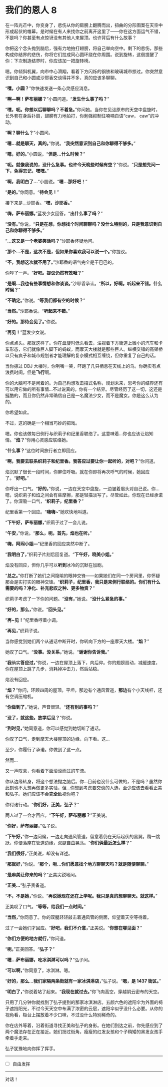 # 我们的恩人 8

在一阵光芒中，你变身了，悲伤从你的肩膀上翻腾而出，扭曲的分形图案在天空中形成起伏的帷幕。是时候在有人来找你之前离开这里了——你在这方面运气不错，不是吗？你甚至有点惊讶没有其他人来屋顶。也许背后有什么故事？

你把这个念头抛到脑后，强有力地拍打翅膀，将自己举向空中。剩下的悲伤，那些构成你结界的悲伤，你将它们拉成同心圆环绕在你周围。说到旋转，这倒提醒了你：下次制造结界时，你应该加一把旋转椅。

嗯。你倾斜机翼，向市中心滑翔，看着下方闪烁的钢铁和玻璃城市掠过。你突然意识到自己和小圆或沙耶香交谈得并不多，真的应该多聊聊。

“**嘿，小圆？**”你快速发送一条心灵感应消息。

“**啊—啊！萨布丽娜？**”小圆问道。“**发生什么事了吗？**”

“**嘿，呃。你想以后聊聊吗？不着急。**”你问她。当你在见泷原市的天空中盘旋时，长外套在身后扑扇，翅膀有力地拍打，你勉强抑制住喃喃自语“caw， caw”的冲动。

“**啊？聊什么？**”小圆问。

“**嗯...就是聊天，真的。**”你说。“**我突然意识到自己和你聊得不够多。**”

“**嗯，好的。**”小圆说。“**但是...什么时候？**”

“**呃。就像我说的，没什么急事。**也许**今天晚些时候有空？**”你说。“**只是想先问一下，免得忘记，嘿嘿。**”

“**啊，我明白了...**”小圆说。“**嗯...那好吧！**”

“**是的。**”你同意。“**待会见！**”

接下来是...沙耶香。“**嘿，沙耶香。**”

“**嗨，萨布丽娜。**”蓝发少女回答。“**出什么事了吗？**”

“**没有。**”你说。“**只是在想，你想找个时间聊聊吗？没什么特别的，只是我意识到自己和你聊得不够多。**”

“**...这又是一个老婆笑话吗？**”沙耶香怀疑地问。

“**那个...不是，这次不是，但如果你喜欢我可以说一个。**”你提议。

“**不，我想这次就不用了。**”沙耶香的语气完全是干巴巴的。

你哼了一声。“**好吧。提议仍然有效哦？**”

“**是啊...我也有些事情想和你谈谈。**”沙耶香承认。“**所以，好啊。听起来不错。什么时候？**”

“**不确定。**”你说。“**等我们都有空的时候？**”

“**当然。**”沙耶香说。“**听起来不错。**”

“**好的。那待会见了。**”你说。

“**再见！**”蓝发少女说。

你点点头。那就这样了。你在盘旋时低头看去，注视着下方街道上微小的汽车和卡车形态，它们就像巨人脚下的蚂蚁，而摩天大楼就是那些巨人。纵横交错的高架桥以只有疯子和城市规划者才能理解的复杂模式相互缠绕，但你重复了自己的话。

当你掠过 DBJ 大楼时，你咧嘴一笑，吓跑了几只栖息在天线上的鸟。你确实有点浪费时间，但是**飞行**啊。

你的大脑可不是闲着的。为自己构想攻击招式名称，规划未来，思考你的结界还有可以用它做的所有事情...不过说真的。你有一个结界。尽管经历了这一切，这还是挺酷的，而且你仍然非常确信自己是一名魔法少女，而不是魔女。你是这么认为的。

你希望如此。

不过，这的确是一个相当巧妙的把戏。

嗯。你也该做每日例行与织莉子和纪里香联络了。这意味着...你也应该让焰知情。“**焰？**”你用心灵感应联络她。

“**什么事？**”这位时间旅行者立即回应。

“**啊，我要去联系织莉子和纪里香。我答应过要让你一起听的，对吧？**”你问道。

焰沉默了很长一段时间，你屏住呼吸。就在你即将再次呼气的时候，她回应了。“**好吧。**”

你呼出一口气。“**好的，**”你说，一边在天空中盘旋，一边皱着眉头对自己说。你...嗯，说织莉子和焰之间会有些摩擦，那是轻描淡写了。尽管如此，你现在已经承诺了。你深吸一口气，“**织莉子，纪里香？**”

纪里香第一个回应。“**嗨嗨~**”她欢快地叫道。

“**下午好，萨布丽娜，**”织莉子过了一会儿说。

“**午安，**”你说。“**那么，呃，首先，焰也在听。**”

“**嗨，阿闷小姐—**”纪里香的回应突然中断了。

“**我明白了，**”织莉子片刻后回复道。“**下午好，晓美小姐。**”

焰没有回应，但你几乎可以**听到**冰冷的沉默在加剧。

“**总之。**”你打断了她们之间隐喻的眼神交锋——如果她们在同一个房间里，你怀疑那会是实打实的眼神交锋。“**织莉子，纪里香，我只是来例行联络的。你们有什么需要的吗？净化、补充悲叹之种、更多物资？**”

织莉子考虑了一下你的问题。“**没有，**”她说。“**没什么紧急的事。**”

“**好的，那么，**”你说。“**回头见。**”

“**再~见！**”纪里香哼着小调。

“**再见，**”织莉子说。

当你感觉到她们两个从通话中断开时，你转向下方的一座摩天大楼。“**焰？**”

她叹了口气。“**没事。没关系，**”她说。“**谢谢你告诉我。**”

“**我**确实**答应过，**”你说，一边在屋顶上落下，向后仰。你的翅膀扇动，减缓速度，你在屋顶上跳了几步，消耗掉冲击力，然后站稳。

焰没有回应。

“**焰？**”你问，环顾四周的屋顶。平坦，那边有个通风管道，**那边**有个小天线杆，还有空调压缩机。

“**你做到了，**”她说，声音很轻。“**还有别的事吗？**”

“**没了，就这些。放学后见？**”你说。

“**到时见，**”她同意道，你可以感觉到她切断了通话。

你叹了口气，走到摩天大楼屋顶的边缘，向下看。这...

至少，你履行了承诺。你做到了这一点。

然而...

又一声叹息，你看着下面滚滚而过的车流。

你从边缘转身，将这个想法抛之脑后。你...目前也没什么可做的，不是吗？虽然你此刻也不太想再做更多实验，但...你想到考虑要交谈的人选，至少应该去看看正美和弘子。她们应该不会**完全**敌视你吧？

你付诸行动。“**你们好，正美，弘子？**”

两人过了一会才回应。“**下午好，萨布丽娜？**”正美说。

“**你好，萨布丽娜，**”弘子说。

“**下午好，**”你一边问候，一边走向通风管道，留意着仍在天际起伏的黑翼。稍一跳跃，你便落座在管道边缘，双腿自由晃荡。“**你们俩最近怎么样？**”

“**我们很好，**”正美说，却没有详述。

“**那就好，**”你说。“**那个，呃...你们愿意找个地方聊聊天吗？就是随便聊聊。**”

“**是麻美让你来的吗？**”正美尖锐地问。

“**正美...**”弘子责备道。

“**不，不是她，**”你说。“**再说她现在还在上学呢。我只是真的想聊聊天。就这样。**”

正美叹了口气。“**等等，给我们一点时间。**”

“**当然，**”你同意了。你的双腿轻轻敲击着通风管的侧面，仰望着天空等待着。

过了一会她们才回应。“**好吧，我们不介意，**”正美说。“**你想在哪见面？**”

“**你们方便的地方就行，**”你问道。

“**呃，**”正美回答。“**弘子？**”

“**嗯...萨布丽娜，吃冰淇淋可以吗？**”弘子问。

“**可以啊，**”你同意了。冰淇淋。嗯。

“**好的，那么...我们家隔两条街就有一家冰淇淋店，**”弘子说。“**嗯，是 1437 街区。**”

“**明白了，**”你说着站了起来。“**我现在就过去。**”你飞向高空，穿越阴云密布的天空。

只用了几分钟你就找到了弘子提到的那家冰淇淋店。五颜六色的遮阳伞为外面的椅子遮挡阳光，不过今天天空中布满了浓密的云层，遮阳伞似乎没什么必要。从你的视角看，柜台上摆放着不少口味，不过没什么特别稀奇的。

你在店外等着，沿着街道寻找正美和弘子的身影。在她们到达之前，你先感应到了两个魔法存在正在接近。她们拐过街角，瘦瘦的红发女孩和个子稍矮的黑发女孩手牵着手走来。

弘子犹豫地向你挥了挥手。

---

- [ ] 自由发挥

---

对话！
